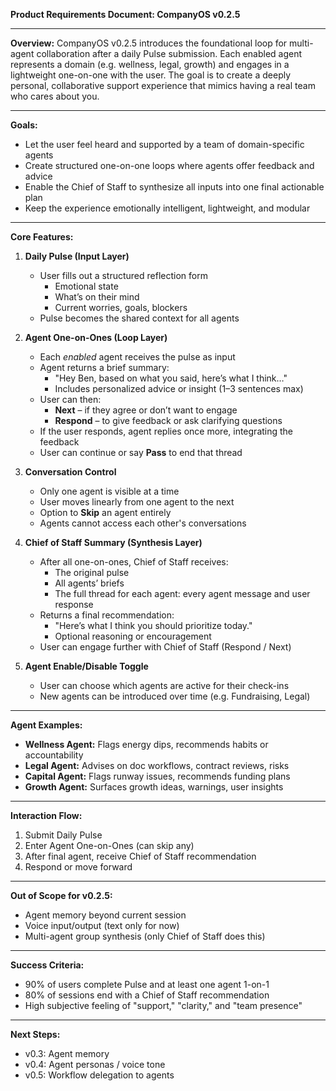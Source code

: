 **Product Requirements Document: CompanyOS v0.2.5**

---

**Overview:**
CompanyOS v0.2.5 introduces the foundational loop for multi-agent collaboration after a daily Pulse submission. Each enabled agent represents a domain (e.g. wellness, legal, growth) and engages in a lightweight one-on-one with the user. The goal is to create a deeply personal, collaborative support experience that mimics having a real team who cares about you.

---

**Goals:**
- Let the user feel heard and supported by a team of domain-specific agents
- Create structured one-on-one loops where agents offer feedback and advice
- Enable the Chief of Staff to synthesize all inputs into one final actionable plan
- Keep the experience emotionally intelligent, lightweight, and modular

---

**Core Features:**

1. **Daily Pulse (Input Layer)**
   - User fills out a structured reflection form
     - Emotional state
     - What’s on their mind
     - Current worries, goals, blockers
   - Pulse becomes the shared context for all agents

2. **Agent One-on-Ones (Loop Layer)**
   - Each *enabled* agent receives the pulse as input
   - Agent returns a brief summary:
     - "Hey Ben, based on what you said, here’s what I think…"
     - Includes personalized advice or insight (1–3 sentences max)
   - User can then:
     - **Next** – if they agree or don’t want to engage
     - **Respond** – to give feedback or ask clarifying questions
   - If the user responds, agent replies once more, integrating the feedback
   - User can continue or say **Pass** to end that thread

3. **Conversation Control**
   - Only one agent is visible at a time
   - User moves linearly from one agent to the next
   - Option to **Skip** an agent entirely
   - Agents cannot access each other's conversations

4. **Chief of Staff Summary (Synthesis Layer)**
   - After all one-on-ones, Chief of Staff receives:
     - The original pulse
     - All agents’ briefs
     - The full thread for each agent: every agent message and user response
   - Returns a final recommendation:
     - "Here’s what I think you should prioritize today."
     - Optional reasoning or encouragement
   - User can engage further with Chief of Staff (Respond / Next)

5. **Agent Enable/Disable Toggle**
   - User can choose which agents are active for their check-ins
   - New agents can be introduced over time (e.g. Fundraising, Legal)

---

**Agent Examples:**
- **Wellness Agent:** Flags energy dips, recommends habits or accountability
- **Legal Agent:** Advises on doc workflows, contract reviews, risks
- **Capital Agent:** Flags runway issues, recommends funding plans
- **Growth Agent:** Surfaces growth ideas, warnings, user insights

---

**Interaction Flow:**
1. Submit Daily Pulse
2. Enter Agent One-on-Ones (can skip any)
3. After final agent, receive Chief of Staff recommendation
4. Respond or move forward

---

**Out of Scope for v0.2.5:**
- Agent memory beyond current session
- Voice input/output (text only for now)
- Multi-agent group synthesis (only Chief of Staff does this)

---

**Success Criteria:**
- 90% of users complete Pulse and at least one agent 1-on-1
- 80% of sessions end with a Chief of Staff recommendation
- High subjective feeling of "support," "clarity," and "team presence"

---

**Next Steps:**
- v0.3: Agent memory
- v0.4: Agent personas / voice tone
- v0.5: Workflow delegation to agents

